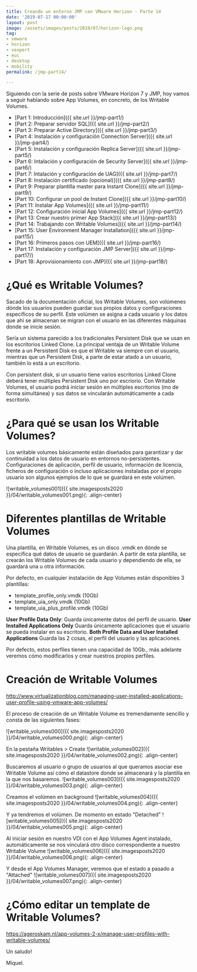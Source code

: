 ```yaml
---
title: Creando un entorno JMP con VMware Horizon - Parte 14
date: '2019-07-17 00:00:00'
layout: post
image: /assets/images/posts/2019/07/horizon-logo.png
tag:
- vmware
- horizon
- vexpert
- euc
- desktop
- mobility
permalink: /jmp-part14/

---
```


Siguiendo con la serie de posts sobre VMware Horizon 7 y JMP, hoy vamos a seguir hablando sobre App Volumes, en concreto, de los Writable Volumes.

- [Part 1: Introducción]({{ site.url }}/jmp-part1/)
- [Part 2: Preparar servidor SQL]({{ site.url }}/jmp-part2/)
- [Part 3: Preparar Active Directory]({{ site.url }}/jmp-part3/)
- [Part 4: Instalación y configuración Connection Server]({{ site.url }}/jmp-part4/)
- [Part 5: Instalación y configuración Replica Server]({{ site.url }}/jmp-part5/)
- [Part 6: Intalación y configuración de Security Server]({{ site.url }}/jmp-part6/)
- [Part 7: Intalación y configuración de UAG]({{ site.url }}/jmp-part7/)
- [Part 8: Instalación certificado (opcional)]({{ site.url }}/jmp-part8/)
- [Part 9: Preparar plantilla master para Instant Clone]({{ site.url }}/jmp-part9/)
- [Part 10: Configurar un pool de Instant Clone]({{ site.url }}/jmp-part10/)
- [Part 11: Instalar App Volumes]({{ site.url }}/jmp-part11/)
- [Part 12: Configuración inicial App Volumes]({{ site.url }}/jmp-part12/)
- [Part 13: Crear nuestro primer App Stack]({{ site.url }}/jmp-part13/)
- [Part 14: Trabajando con Writable Volumes]({{ site.url }}/jmp-part14/)
- [Part 15: User Environment Manager Installation]({{ site.url }}/jmp-part15/)
- [Part 16: Primeros pasos con UEM]({{ site.url }}/jmp-part16/)
- [Part 17: Instalación y configuración JMP Server]({{ site.url }}/jmp-part17/)
- [Part 18: Aprovisionamiento con JMP]({{ site.url }}/jmp-part18/)

#	¿Qué es Writable Volumes?

Sacado de la documentación oficial, los Writable Volumes, son volúmenes dónde los usuarios pueden guardar sus propios datos y configuraciones específicos de su perfil. Este volúmen se asigna a cada usuario y los datos que ahí se almacenan se migran con el usuario en las diferentes máquinas donde se inicie sesión.

Sería un sistema parecido a los tradicionales Persistent Disk que se usan en los escritorios Linked Clone. La principal ventaja de un Writable Volume frente a un Persistent Disk es que el Writable va siempre con el usuario, mientras que un Persistent Disk, a parte de estar atado a un usuario, también lo está a un escritorio.

Con persistent disk, si un usuario tiene varios escritorios Linked Clone deberá tener múltiples Persistent Disk uno por escriorio. Con Writable Volumes, el usuario podrá iniciar sesión en múltiples escritorios (mo de forma simultánea) y sus datos se vincularán automáticamente a cada escritorio.

#	¿Para qué se usan los Writable Volumes?

Los writable volumes básicamente están diseñados para garantizar y dar continuidad a los datos de usuario en entornos no-persistentes. Configuraciones de aplicación, perfil de usuario, información de licencia, ficheros de configuración o incluso aplicaciones instaladas por el propio usuario son algunos ejemplos de lo que se guardará en este volúmen.

![writable_volumes001]({{ site.imagesposts2020 }}/04/writable_volumes001.png){: .align-center}

#	Diferentes plantillas de Writable Volumes

Una plantilla, en Writable Volumes, es un disco .vmdk en dónde se especifica qué datos de usuario se guardarán. A partir de esta plantilla, se crearán los Writable Volumes de cada usuario y dependiendo de ella, se guardará una u otra información.

Por defecto, en cualquier instalación de App Volumes están disponibles 3 plantillas:

- template_profile_only.vmdk (10Gb)
- template_uia_only.vmdk (10Gb)
- template_uia_plus_profile.vmdk (10Gb)

**User Profile Data Only**: Guarda únicamente datos del perfil de usuario.
**User Installed Applications Only** Guarda únicamente aplicaciones que el usuario se pueda instalar en su escritorio.
**Both Profile Data and User Installed Applications** Guarda las 2 cosas, el perfil del usuario y las aplicaciones.

Por defecto, estos perfiles tienen una capacidad de 10Gb., más adelante veremos cómo modificarlos y crear nuestros propios perfiles.


#	Creación de Writable Volumes
http://www.virtualizationblog.com/managing-user-installed-applications-user-profile-using-vmware-app-volumes/


El proceso de creación de un Writable Volume es tremendamente sencillo y consta de las siguientes fases:

![writable_volumes000]({{ site.imagesposts2020 }}/04/writable_volumes000.png){: .align-center}

En la pestaña Writables > Create
![writable_volumes002]({{ site.imagesposts2020 }}/04/writable_volumes002.png){: .align-center}

Buscaremos al usuario o grupo de usuarios al que queramos asociar ese Writable Volume así cómo el datastore donde se almacenará y la plantilla en la que nos basaremos.
![writable_volumes003]({{ site.imagesposts2020 }}/04/writable_volumes003.png){: .align-center}

Creamos el volúmen en background
![writable_volumes004]({{ site.imagesposts2020 }}/04/writable_volumes004.png){: .align-center}

Y ya tendremos el volúmen. De momento en estado "Detached"
![writable_volumes005]({{ site.imagesposts2020 }}/04/writable_volumes005.png){: .align-center}

Al iniciar sesión en nuestro VDI con el App Volumes Agent instalado, automáticamente se nos vinculará otro disco correspondiente a nuestro Writable Volume
![writable_volumes006]({{ site.imagesposts2020 }}/04/writable_volumes006.png){: .align-center}

Y desde el App Volumes Manager, veremos que el estado a pasado a "Attached"
![writable_volumes007]({{ site.imagesposts2020 }}/04/writable_volumes007.png){: .align-center}

#	¿Cómo editar un template de Writable Volumes?

https://ageroskam.nl/app-volumes-2-x/manage-user-profiles-with-writable-volumes/




Un saludo!

Miquel.


